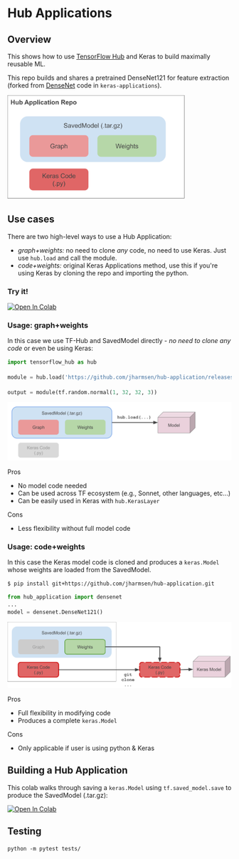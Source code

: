 # Hub Applications
## Overview

This shows how to use [TensorFlow Hub](tensorflow.org/hub) and Keras to build maximally reusable ML.

This repo builds and shares a pretrained DenseNet121 for feature extraction (forked from [DenseNet](https://github.com/keras-team/keras-applications/blob/master/keras_applications/densenet.py) code in `keras-applications`).

<img src="./diagrams/overview.svg" width="400">

## Use cases
There are two high-level ways to use a Hub Application:
  * *graph+weights:* no need to clone _any_ code, no need to use Keras.  Just use `hub.load` and call the module.
  * *code+weights:* original Keras Applications method, use this if you're using Keras by cloning the repo and importing the python.
  
### Try it!

[![Open In Colab](https://colab.research.google.com/assets/colab-badge.svg)](https://colab.research.google.com/github/jharmsen/hub-application/blob/master/Export_DenseNet121_No_Top.ipynb)

### Usage: graph+weights
In this case we use TF-Hub and SavedModel directly - _no need to clone any code_ or even be using Keras:
```python
import tensorflow_hub as hub

module = hub.load('https://github.com/jharmsen/hub-application/releases/download/v1/densenet121_weights_tf_dim_ordering_tf_kernels_notop.tar.gz')

output = module(tf.random.normal(1, 32, 32, 3))
```

<img src="./diagrams/hub_flow.svg" width="600">

Pros
  * No model code needed
  * Can be used across TF ecosystem (e.g., Sonnet, other languages, etc...)
  * Can be easily used in Keras with `hub.KerasLayer`
  
Cons
  * Less flexibility without full model code


### Usage: code+weights
In this case the Keras model code is cloned and produces a `keras.Model` whose weights are loaded from the SavedModel.

```shell
$ pip install git+https://github.com/jharmsen/hub-application.git
```

```python
from hub_application import densenet
...
model = densenet.DenseNet121()
```

<img src="./diagrams/keras_flow.svg" width="600">

Pros
  * Full flexibility in modifying code
  * Produces a complete `keras.Model`

Cons
  * Only applicable if user is using python & Keras

## Building a Hub Application
This colab walks through saving a `keras.Model` using `tf.saved_model.save` to produce the SavedModel (.tar.gz):

[![Open In Colab](https://colab.research.google.com/assets/colab-badge.svg)](https://colab.research.google.com/github/jharmsen/hub-application/blob/master/Export_DenseNet121_No_Top.ipynb)


## Testing
```
python -m pytest tests/
```

